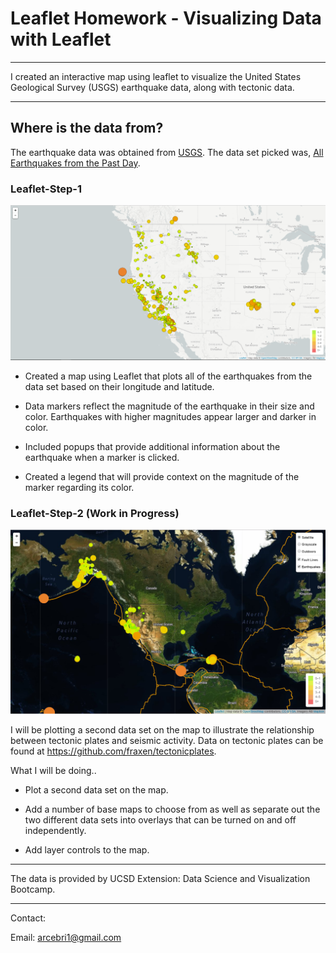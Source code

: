 # Leaflet Homework - Visualizing Data with Leaflet

- - -

I created an interactive map using leaflet to visualize the United States Geological Survey (USGS) earthquake data, along with tectonic data.

- - -

## Where is the data from?

The earthquake data was obtained from [USGS](http://earthquake.usgs.gov/earthquakes/feed/v1.0/geojson.php). The data set picked was, [All Earthquakes from the Past Day](https://earthquake.usgs.gov/earthquakes/feed/v1.0/summary/all_day.geojson).


### Leaflet-Step-1

![2-BasicMap](Images/2-BasicMap.png)


   * Created a map using Leaflet that plots all of the earthquakes from the data set based on their longitude and latitude.

   * Data markers reflect the magnitude of the earthquake in their size and color. Earthquakes with higher magnitudes appear larger and darker in color.

   * Included popups that provide additional information about the earthquake when a marker is clicked.

   * Created a legend that will provide context on the magnitude of the marker regarding its color.

### Leaflet-Step-2 (Work in Progress)

![5-Advanced](Images/5-Advanced.png)

I will be plotting a second data set on the map to illustrate the relationship between tectonic plates and seismic activity. Data on tectonic plates can be found at <https://github.com/fraxen/tectonicplates>.

What I will be doing..

* Plot a second data set on the map.

* Add a number of base maps to choose from as well as separate out the two different data sets into overlays that can be turned on and off independently.

* Add layer controls to the map.

- - -

The data is provided by UCSD Extension: Data Science and Visualization Bootcamp.

- - -

Contact:

Email: arcebri1@gmail.com
